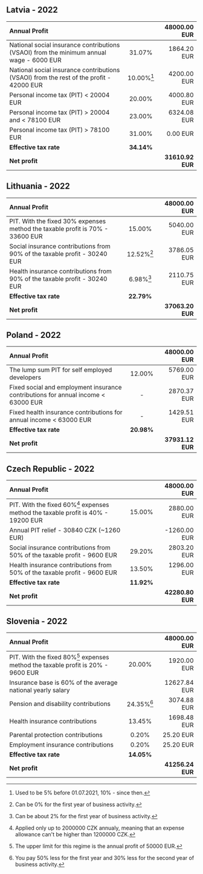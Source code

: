 ## Latvia - 2022

| Annual Profit |  | 48000.00 EUR |
| :--- | :---: | ---: |
| National social insurance contributions (VSAOI) from the minimum annual wage  - 6000 EUR | 31.07% | 1864.20 EUR |
| National social insurance contributions (VSAOI) from the rest of the profit - 42000 EUR | 10.00%[^1] | 4200.00 EUR |
| Personal income tax (PIT) < 20004 EUR | 20.00% | 4000.80 EUR |
| Personal income tax (PIT) > 20004 and < 78100 EUR | 23.00% | 6324.08 EUR |
| Personal income tax (PIT) > 78100 EUR | 31.00% | 0.00 EUR |
| **Effective tax rate** | **34.14%** | |
| **Net profit** | | **31610.92 EUR** |

## Lithuania - 2022

| Annual Profit |  | 48000.00 EUR |
| :--- | :---: | ---: |
| PIT. With the fixed 30% expenses method the taxable profit is 70%  - 33600 EUR | 15.00% | 5040.00 EUR |
| Social insurance contributions from 90% of the taxable profit  - 30240 EUR | 12.52%[^2] | 3786.05 EUR |
| Health insurance contributions from 90% of the taxable profit  - 30240 EUR | 6.98%[^3] | 2110.75 EUR |
| **Effective tax rate** | **22.79%** | |
| **Net profit** | | **37063.20 EUR** |

## Poland - 2022

| Annual Profit |  | 48000.00 EUR |
| :--- | :---: | ---: |
| The lump sum PIT for self employed developers | 12.00% | 5769.00 EUR |
| Fixed social and employment insurance contributions for annual income < 63000 EUR  | - | 2870.37 EUR |
| Fixed health insurance contributions for annual income < 63000 EUR | - | 1429.51 EUR |
| **Effective tax rate** | **20.98%** | |
| **Net profit** | | **37931.12 EUR** |

## Czech Republic - 2022

| Annual Profit |  | 48000.00 EUR |
| :--- | :---: | ---: |
| PIT. With the fixed 60%[^4] expenses method the taxable profit is 40%  - 19200 EUR | 15.00% | 2880.00 EUR |
| Annual PIT relief - 30840 CZK (~1260 EUR)  |  | -1260.00 EUR |
| Social insurance contributions from 50% of the taxable profit  - 9600 EUR | 29.20% | 2803.20 EUR |
| Health insurance contributions from 50% of the taxable profit  - 9600 EUR | 13.50% | 1296.00 EUR |
| **Effective tax rate** | **11.92%** | |
| **Net profit** | | **42280.80 EUR** |

## Slovenia - 2022

| Annual Profit |  | 48000.00 EUR |
| :--- | :---: | ---: |
| PIT. With the fixed 80%[^5] expenses method the taxable profit is 20%  - 9600 EUR | 20.00% | 1920.00 EUR |
| Insurance base is 60% of the average national yearly salary |  | 12627.84 EUR |
| Pension and disability contributions | 24.35%[^6] | 3074.88 EUR |
| Health insurance contributions | 13.45% | 1698.48 EUR |
| Parental protection contributions | 0.20% | 25.20 EUR |
| Employment insurance contributions | 0.20% | 25.20 EUR |
| **Effective tax rate** | **14.05%** | |
| **Net profit** | | **41256.24 EUR** |

[^1]: Used to be 5% before 01.07.2021, 10% - since then.
[^2]: Can be 0% for the first year of business activity.
[^3]: Can be about 2% for the first year of business activity.
[^4]: Applied only up to 2000000 CZK annualy, meaning that an expense allowance can't be higher than 1200000 CZK.
[^5]: The upper limit for this regime is the annual profit of 50000 EUR.
[^6]: You pay 50% less for the first year and 30% less for the second year of business activity.
